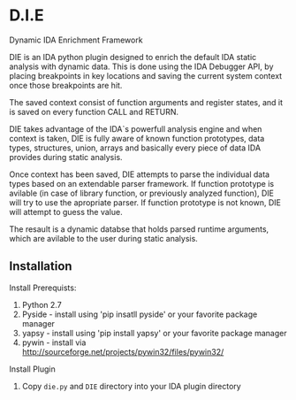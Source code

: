 D.I.E
=====
Dynamic IDA Enrichment Framework

DIE is an IDA python plugin designed to enrich the default IDA static analysis with dynamic data.
This is done using the IDA Debugger API, by placing breakpoints in key locations and saving the current system context once those breakpoints are hit.

The saved context consist of function arguments and register states, and it is saved on every function CALL and RETURN.

DIE takes advantage of the IDA`s powerfull analysis engine and when context is taken, DIE is fully aware of known function prototypes, data types, structures, union, arrays and basically every piece of data IDA provides during static analysis.

Once context has been saved, DIE attempts to parse the individual data types based on an extendable parser framework.
If function prototype is avilable (in case of library function, or previously analyzed function),  DIE will try to use the apropriate parser.
If function prototype is not known, DIE will attempt to guess the value.

The resault is a dynamic databse that holds parsed runtime arguments, which are avilable to the user during static analysis.

Installation
------------
Install Prerequists:

1. Python 2.7
2. Pyside  - install using 'pip insatll pyside' or your favorite package manager
3. yapsy   - install using 'pip install yapsy' or your favorite package manager
4. pywin   - install via http://sourceforge.net/projects/pywin32/files/pywin32/

Install Plugin
1. Copy `die.py` and `DIE` directory into your IDA plugin directory 



